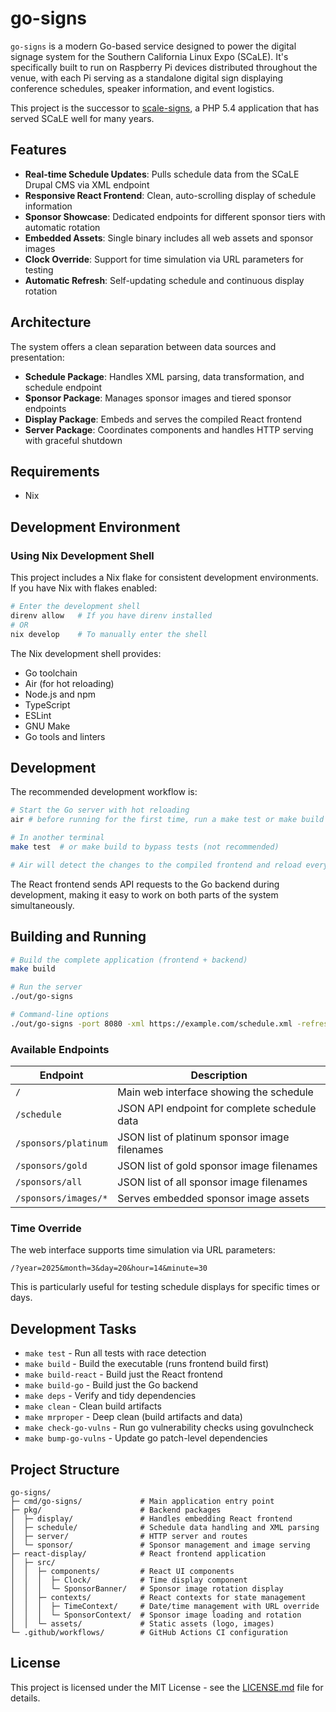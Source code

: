 # go-signs

`go-signs` is a modern Go-based service designed to power the digital signage system for the Southern California Linux Expo (SCaLE). It's specifically built to run on Raspberry Pi devices distributed throughout the venue, with each Pi serving as a standalone digital sign displaying conference schedules, speaker information, and event logistics.

This project is the successor to [scale-signs](https://github.com/socallinuxexpo/scale-signs), a PHP 5.4 application that has served SCaLE well for many years.

## Features

- **Real-time Schedule Updates**: Pulls schedule data from the SCaLE Drupal CMS via XML endpoint
- **Responsive React Frontend**: Clean, auto-scrolling display of schedule information
- **Sponsor Showcase**: Dedicated endpoints for different sponsor tiers with automatic rotation
- **Embedded Assets**: Single binary includes all web assets and sponsor images
- **Clock Override**: Support for time simulation via URL parameters for testing
- **Automatic Refresh**: Self-updating schedule and continuous display rotation

## Architecture

The system offers a clean separation between data sources and presentation:

- **Schedule Package**: Handles XML parsing, data transformation, and schedule endpoint
- **Sponsor Package**: Manages sponsor images and tiered sponsor endpoints
- **Display Package**: Embeds and serves the compiled React frontend
- **Server Package**: Coordinates components and handles HTTP serving with graceful shutdown

## Requirements

- Nix

## Development Environment

### Using Nix Development Shell

This project includes a Nix flake for consistent development environments. If you have Nix with flakes enabled:

```sh
# Enter the development shell
direnv allow   # If you have direnv installed
# OR
nix develop    # To manually enter the shell
```

The Nix development shell provides:

- Go toolchain
- Air (for hot reloading)
- Node.js and npm
- TypeScript
- ESLint
- GNU Make
- Go tools and linters

## Development

The recommended development workflow is:

```sh
# Start the Go server with hot reloading
air # before running for the first time, run a make test or make build

# In another terminal
make test  # or make build to bypass tests (not recommended)

# Air will detect the changes to the compiled frontend and reload everything automatically.
```

The React frontend sends API requests to the Go backend during development, making it easy to work on both parts of the system simultaneously.

## Building and Running

```sh
# Build the complete application (frontend + backend)
make build

# Run the server
./out/go-signs

# Command-line options
./out/go-signs -port 8080 -xml https://example.com/schedule.xml -refresh 10
```

### Available Endpoints

| Endpoint             | Description                                   |
| -------------------- | --------------------------------------------- |
| `/`                  | Main web interface showing the schedule       |
| `/schedule`          | JSON API endpoint for complete schedule data  |
| `/sponsors/platinum` | JSON list of platinum sponsor image filenames |
| `/sponsors/gold`     | JSON list of gold sponsor image filenames     |
| `/sponsors/all`      | JSON list of all sponsor image filenames      |
| `/sponsors/images/*` | Serves embedded sponsor image assets          |

### Time Override

The web interface supports time simulation via URL parameters:

```
/?year=2025&month=3&day=20&hour=14&minute=30
```

This is particularly useful for testing schedule displays for specific times or days.

## Development Tasks

- `make test` - Run all tests with race detection
- `make build` - Build the executable (runs frontend build first)
- `make build-react` - Build just the React frontend
- `make build-go` - Build just the Go backend
- `make deps` - Verify and tidy dependencies
- `make clean` - Clean build artifacts
- `make mrproper` - Deep clean (build artifacts and data)
- `make check-go-vulns` - Run go vulnerability checks using govulncheck
- `make bump-go-vulns` - Update go patch-level dependencies

## Project Structure

```
go-signs/
├─ cmd/go-signs/             # Main application entry point
├─ pkg/                      # Backend packages
│  ├─ display/               # Handles embedding React frontend
│  ├─ schedule/              # Schedule data handling and XML parsing
│  ├─ server/                # HTTP server and routes
│  └─ sponsor/               # Sponsor management and image serving
├─ react-display/            # React frontend application
│  ├─ src/
│  │  ├─ components/         # React UI components
│  │  │  ├─ Clock/           # Time display component
│  │  │  └─ SponsorBanner/   # Sponsor image rotation display
│  │  ├─ contexts/           # React contexts for state management
│  │  │  ├─ TimeContext/     # Date/time management with URL override
│  │  │  └─ SponsorContext/  # Sponsor image loading and rotation
│  │  └─ assets/             # Static assets (logo, images)
└─ .github/workflows/        # GitHub Actions CI configuration
```

## License

This project is licensed under the MIT License - see the [LICENSE.md](LICENSE.md) file for details.
